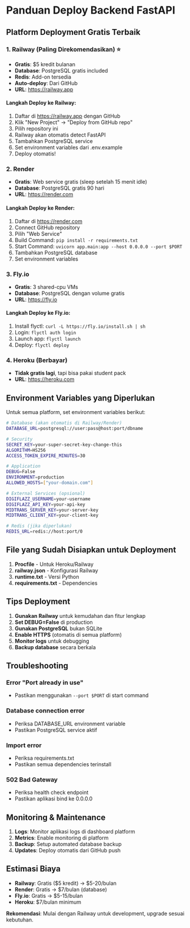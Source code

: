 # Panduan Deploy Backend FastAPI

## Platform Deployment Gratis Terbaik

### 1. **Railway** (Paling Direkomendasikan) ⭐
- **Gratis**: $5 kredit bulanan
- **Database**: PostgreSQL gratis included
- **Redis**: Add-on tersedia
- **Auto-deploy**: Dari GitHub
- **URL**: https://railway.app

#### Langkah Deploy ke Railway:
1. Daftar di https://railway.app dengan GitHub
2. Klik "New Project" → "Deploy from GitHub repo"
3. Pilih repository ini
4. Railway akan otomatis detect FastAPI
5. Tambahkan PostgreSQL service
6. Set environment variables dari .env.example
7. Deploy otomatis!

### 2. **Render** 
- **Gratis**: Web service gratis (sleep setelah 15 menit idle)
- **Database**: PostgreSQL gratis 90 hari
- **URL**: https://render.com

#### Langkah Deploy ke Render:
1. Daftar di https://render.com
2. Connect GitHub repository
3. Pilih "Web Service"
4. Build Command: `pip install -r requirements.txt`
5. Start Command: `uvicorn app.main:app --host 0.0.0.0 --port $PORT`
6. Tambahkan PostgreSQL database
7. Set environment variables

### 3. **Fly.io**
- **Gratis**: 3 shared-cpu VMs
- **Database**: PostgreSQL dengan volume gratis
- **URL**: https://fly.io

#### Langkah Deploy ke Fly.io:
1. Install flyctl: `curl -L https://fly.io/install.sh | sh`
2. Login: `flyctl auth login`
3. Launch app: `flyctl launch`
4. Deploy: `flyctl deploy`

### 4. **Heroku** (Berbayar)
- **Tidak gratis lagi**, tapi bisa pakai student pack
- **URL**: https://heroku.com

## Environment Variables yang Diperlukan

Untuk semua platform, set environment variables berikut:

```bash
# Database (akan otomatis di Railway/Render)
DATABASE_URL=postgresql://user:pass@host:port/dbname

# Security
SECRET_KEY=your-super-secret-key-change-this
ALGORITHM=HS256
ACCESS_TOKEN_EXPIRE_MINUTES=30

# Application
DEBUG=False
ENVIRONMENT=production
ALLOWED_HOSTS=["your-domain.com"]

# External Services (opsional)
DIGIFLAZZ_USERNAME=your-username
DIGIFLAZZ_API_KEY=your-api-key
MIDTRANS_SERVER_KEY=your-server-key
MIDTRANS_CLIENT_KEY=your-client-key

# Redis (jika diperlukan)
REDIS_URL=redis://host:port/0
```

## File yang Sudah Disiapkan untuk Deployment

1. **Procfile** - Untuk Heroku/Railway
2. **railway.json** - Konfigurasi Railway
3. **runtime.txt** - Versi Python
4. **requirements.txt** - Dependencies

## Tips Deployment

1. **Gunakan Railway** untuk kemudahan dan fitur lengkap
2. **Set DEBUG=False** di production
3. **Gunakan PostgreSQL** bukan SQLite
4. **Enable HTTPS** (otomatis di semua platform)
5. **Monitor logs** untuk debugging
6. **Backup database** secara berkala

## Troubleshooting

### Error "Port already in use"
- Pastikan menggunakan `--port $PORT` di start command

### Database connection error
- Periksa DATABASE_URL environment variable
- Pastikan PostgreSQL service aktif

### Import error
- Periksa requirements.txt
- Pastikan semua dependencies terinstall

### 502 Bad Gateway
- Periksa health check endpoint
- Pastikan aplikasi bind ke 0.0.0.0

## Monitoring & Maintenance

1. **Logs**: Monitor aplikasi logs di dashboard platform
2. **Metrics**: Enable monitoring di platform
3. **Backup**: Setup automated database backup
4. **Updates**: Deploy otomatis dari GitHub push

## Estimasi Biaya

- **Railway**: Gratis ($5 kredit) → $5-20/bulan
- **Render**: Gratis → $7/bulan (database)
- **Fly.io**: Gratis → $5-15/bulan
- **Heroku**: $7/bulan minimum

**Rekomendasi**: Mulai dengan Railway untuk development, upgrade sesuai kebutuhan.
